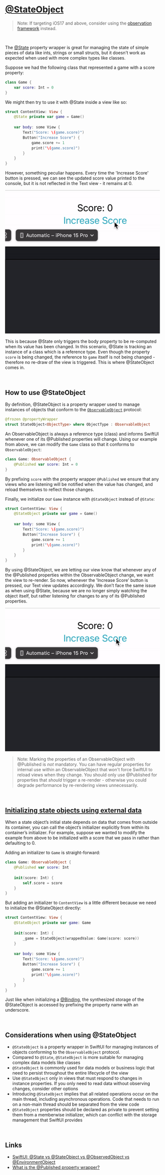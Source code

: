 # [@StateObject](https://developer.apple.com/documentation/swiftui/stateobject)

> Note: If targeting iOS17 and above, consider using the [observation framework](https://github.com/brittpinder/ios-reference/tree/main/swiftui/observation) instead.

<br/>

The [@State](https://github.com/brittpinder/ios-reference/tree/main/swiftui/property-wrappers/State) property wrapper is great for managing the state of simple pieces of data like ints, strings or small structs, but it doesn't work as expected when used with more complex types like classes.

Suppose we had the following class that represented a game with a score property:

```swift
class Game {
    var score: Int = 0
}
```

We might then try to use it with @State inside a view like so:


```swift
struct ContentView: View {
    @State private var game = Game()

    var body: some View {
        Text("Score: \(game.score)")
        Button("Increase Score") {
            game.score += 1
            print("\(game.score)")
        }
    }
}
```

However, something peculiar happens. Every time the 'Increase Score' button is pressed, we can see the updated score value printed to the console, but it is not reflected in the Text view - it remains at 0.

![](images/1.gif)

This is because @State only triggers the body property to be re-computed when its value has been changed. In this scenario, @State is tracking an instance of a class which is a reference type. Even though the property `score` is being changed, the reference to `game` itself is not being changed - therefore no re-draw of the view is triggered. This is where @StateObject comes in.

<br/>

## How to use @StateObject

By definition, @StateObject is a property wrapper used to manage instances of objects that conform to the [`ObservableObject`](https://developer.apple.com/documentation/Combine/ObservableObject) protocol:

```swift
@frozen @propertyWrapper
struct StateObject<ObjectType> where ObjectType : ObservableObject
```

An ObservableObject is always a reference type (class) and informs SwiftUI whenever one of its @Published properties will change. Using our example from above, we can modify the `Game` class so that it conforms to `ObservableObject`:

```swift
class Game: ObservableObject {
    @Published var score: Int = 0
}
```
By prefixing `score` with the property wrapper `@Published` we ensure that any views who are listening will be notified when the value has changed, and reload themselves to reflect those changes.

Finally, we initialize our `Game` instance with `@StateObject` instead of `@State`:

```swift
struct ContentView: View {
    @StateObject private var game = Game()

    var body: some View {
        Text("Score: \(game.score)")
        Button("Increase Score") {
            game.score += 1
            print("\(game.score)")
        }
    }
}
```

By using @StateObject, we are letting our view know that whenever any of the @Published properties within the ObservableObject change, we want the view to re-render. So now, whenever the 'Increase Score' button is pressed, our Text view updates accordingly. We don’t face the same issue as when using @State, because we are no longer simply watching the object itself, but rather listening for changes to any of its @Published properties.

![](images/2.gif)

> Note: Marking the properties of an ObservableObject with @Published is *not* mandatory. You can have regular properties for internal use within an ObservableObject that won't force SwiftUI to reload views when they change. You should only use @Published for properties that *should* trigger a re-render - otherwise you could degrade performance by re-rendering views unnecessarily.

<br/>

## [Initializing state objects using external data](https://developer.apple.com/documentation/swiftui/stateobject#Initialize-state-objects-using-external-data)

When a state object’s initial state depends on data that comes from outside its container, you can call the object’s initializer explicitly from within its container’s initializer. For example, suppose we wanted to modify the example from above to be initialized with a score that we pass in rather than defaulting to 0.

Adding an initializer to `Game` is straight-forward:

```swift
class Game: ObservableObject {
    @Published var score: Int

    init(score: Int) {
        self.score = score
    }
}
```

But adding an initializer to `ContentView` is a little different because we need to initialize the @StateObject directly:

```swift
struct ContentView: View {
    @StateObject private var game: Game

    init(score: Int) {
        _game = StateObject(wrappedValue: Game(score: score))
    }

    var body: some View {
        Text("Score: \(game.score)")
        Button("Increase Score") {
            game.score += 1
            print("\(game.score)")
        }
    }
}
```

Just like when initializing a [@Binding](https://github.com/brittpinder/ios-reference/tree/main/swiftui/property-wrappers/Binding#how-to-initialize-binding), the synthesized storage of the @StateObject is accessed by prefixing the property name with an underscore.

<br/>

## Considerations when using @StateObject

- `@StateObject` is a property wrapper in SwiftUI for managing instances of objects conforming to the `ObservableObject` protocol.
- Compared to `@State`, `@StateObject` is more suitable for managing complex data models like classes
- `@StateObject` is commonly used for data models or business logic that need to persist throughout the entire lifecycle of the view
- Use `@StateObject` only in views that must respond to changes in instance properties. If you only need to read data without observing changes, consider other options
- Introducing `@StateObject` implies that all related operations occur on the main thread, including asynchronous operations. Code that needs to run on a non-main thread should be separated from the view code
- `@StateObject` properties should be declared as private to prevent setting them from a memberwise initializer, which can conflict with the storage management that SwiftUI provides

<br/>

## Links

- [SwiftUI: @State vs @StateObject vs @ObservedObject vs @EnvironmentObject](https://purple.telstra.com/blog/swiftui---state-vs--stateobject-vs--observedobject-vs--environme)
- [What is the @Published property wrapper?](https://www.hackingwithswift.com/quick-start/swiftui/what-is-the-published-property-wrapper)